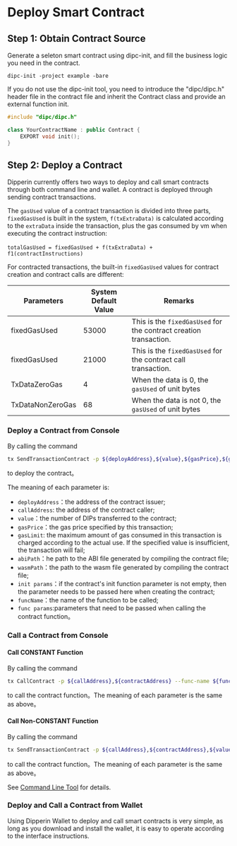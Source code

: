 # Deploy Smart Contract

## Step 1: Obtain Contract Source

Generate a seleton smart contract using dipc-init, and fill the business logic you need in the contract.

```shell
dipc-init -project example -bare
```

If you do not use the dipc-init tool, you need to introduce the "dipc/dipc.h" header file in the contract file and inherit the Contract class and provide an external function init.

```c++
#include "dipc/dipc.h"

class YourContractName : public Contract {
    EXPORT void init();
}

```

## Step 2: Deploy a Contract

Dipperin currently offers two ways to deploy and call smart contracts through both command line and wallet. A contract is deployed through sending contract transactions.

The `gasUsed` value of a contract transaction is divided into three parts, `fixedGasUsed` is built in the system, `f(txExtraData)` is calculated according to the `extraData` inside the transaction, plus the gas consumed by vm when executing the contract instruction:

​               `totalGasUsed = fixedGasUsed + f(txExtraData) + f1(contractInstructions)`

For contracted transactions, the built-in `fixedGasUsed` values for contract creation and contract calls are different:

| Parameters       | System Default Value | Remarks                                                      |
| ---------------- | -------------------- | ------------------------------------------------------------ |
| fixedGasUsed     | 53000                | This is the `fixedGasUsed` for the contract creation transaction. |
| fixedGasUsed     | 21000                | This is the `fixedGasUsed` for the contract call transaction. |
| TxDataZeroGas    | 4                    | When the data is 0, the `gasUsed` of unit bytes              |
| TxDataNonZeroGas | 68                   | When the data is not 0, the `gasUsed` of unit bytes          |

### Deploy a Contract from Console

By calling the command

```sh
tx SendTransactionContract -p ${deployAddress},${value},${gasPrice},${gasLimit} --abi ${abiPath} --wasm ${wasmPath} --input ${init params} --is-create
```

to deploy the contract。

The meaning of each parameter is:

* ``deployAddress``：the address of the contract issuer;
* ``callAddress``: the address of the contract caller;  
* ``value``：the number of DIPs transferred to the contract;
* ``gasPrice``：the gas price specified by this transaction;
* ``gasLimit``: the maximum amount of gas consumed in this transaction is charged according to the actual use. If the specified value is insufficient, the transaction will fail;
* ``abiPath``：he path to the ABI file generated by compiling the contract file;
* ``wasmPath``：the path to the wasm file generated by compiling the contract file;
* ``init params``：if the contract's init function parameter is not empty, then the parameter needs to be passed here when creating the contract;
* ``funcName``：the name of the function to be called;
* ```func params```:parameters that need to be passed when calling the contract function。

### Call a Contract from Console

#### Call CONSTANT Function

By calling the command

```sh
tx CallContract -p ${callAddress},${contractAddress} --func-name ${funcName} --input ${func params}
```

to call the contract function。The meaning of each parameter is the same as above。

#### Call Non-CONSTANT Function

By calling the command

```sh
tx SendTransactionContract -p ${callAddress},${contractAddress},${value},${gasPrice},${gasLimit} --func-name ${funcName} --input ${func params}
```

to call the contract function。The meaning of each parameter is the same as above。

See [Command Line Tool]() for details.

### Deploy and Call a Contract from Wallet

Using Dipperin Wallet to deploy and call smart contracts is very simple, as long as you download and install the wallet, it is easy to operate according to the interface instructions.

